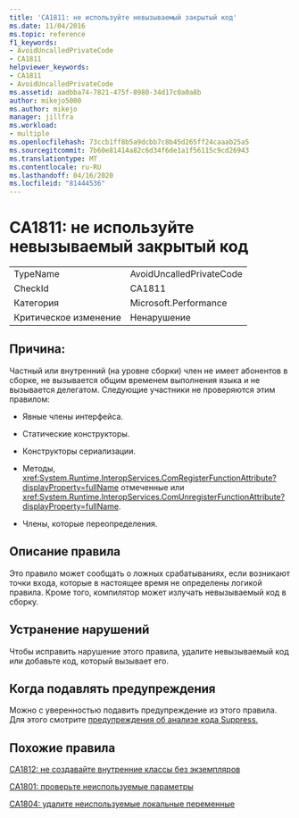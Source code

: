 ```yaml
---
title: 'CA1811: не используйте невызываемый закрытый код'
ms.date: 11/04/2016
ms.topic: reference
f1_keywords:
- AvoidUncalledPrivateCode
- CA1811
helpviewer_keywords:
- CA1811
- AvoidUncalledPrivateCode
ms.assetid: aadbba74-7821-475f-8980-34d17c0a0a8b
author: mikejo5000
ms.author: mikejo
manager: jillfra
ms.workload:
- multiple
ms.openlocfilehash: 73ccb1ff8b5a9dcbb7c8b45d265ff24caaab25a5
ms.sourcegitcommit: 7b60e81414a82c6d34f6de1a1f56115c9cd26943
ms.translationtype: MT
ms.contentlocale: ru-RU
ms.lasthandoff: 04/16/2020
ms.locfileid: "81444536"
---
```

# <a name="ca1811-avoid-uncalled-private-code"></a>CA1811: не используйте невызываемый закрытый код

|||
|-|-|
|TypeName|AvoidUncalledPrivateCode|
|CheckId|CA1811|
|Категория|Microsoft.Performance|
|Критическое изменение|Ненарушение|

## <a name="cause"></a>Причина:
Частный или внутренний (на уровне сборки) член не имеет абонентов в сборке, не вызывается общим временем выполнения языка и не вызывается делегатом. Следующие участники не проверяются этим правилом:

- Явные члены интерфейса.

- Статические конструкторы.

- Конструкторы сериализации.

- Методы, <xref:System.Runtime.InteropServices.ComRegisterFunctionAttribute?displayProperty=fullName> отмеченные или <xref:System.Runtime.InteropServices.ComUnregisterFunctionAttribute?displayProperty=fullName>.

- Члены, которые переопределения.

## <a name="rule-description"></a>Описание правила
Это правило может сообщать о ложных срабатываниях, если возникают точки входа, которые в настоящее время не определены логикой правила. Кроме того, компилятор может излучать невызываемый код в сборку.

## <a name="how-to-fix-violations"></a>Устранение нарушений
Чтобы исправить нарушение этого правила, удалите невызываемый код или добавьте код, который вызывает его.

## <a name="when-to-suppress-warnings"></a>Когда подавлять предупреждения
Можно с уверенностью подавить предупреждение из этого правила. Для этого смотрите [предупреждения об анализе кода Suppress.](../code-quality/in-source-suppression-overview.md)

## <a name="related-rules"></a>Похожие правила
[CA1812: не создавайте внутренние классы без экземпляров](../code-quality/ca1812.md)

[CA1801: проверьте неиспользуемые параметры](../code-quality/ca1801.md)

[CA1804: удалите неиспользуемые локальные переменные](../code-quality/ca1804.md)
